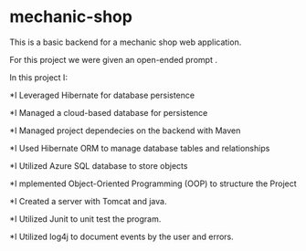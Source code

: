 # mechanic-shop
This is a basic backend for a mechanic shop web application.

For this project we were given an open-ended prompt .

In this project I:

*I Leveraged Hibernate for database persistence

*I Managed a cloud-based database for persistence

*I Managed project dependecies on the backend with Maven

*I Used Hibernate ORM to manage database tables and relationships

*I Utilized Azure SQL database to store objects

*I mplemented Object-Oriented Programming (OOP) to structure the Project

*I Created a server with Tomcat and java.

*I Utilized Junit to unit test the program.

*I Utilized log4j to document events by the user and errors.

